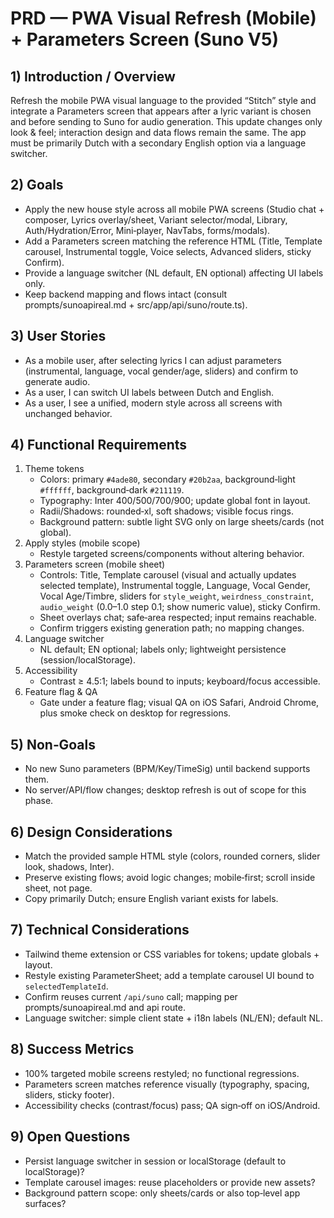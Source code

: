 # PRD — PWA Visual Refresh (Mobile) + Parameters Screen (Suno V5)

## 1) Introduction / Overview
Refresh the mobile PWA visual language to the provided “Stitch” style and integrate a Parameters screen that appears after a lyric variant is chosen and before sending to Suno for audio generation. This update changes only look & feel; interaction design and data flows remain the same. The app must be primarily Dutch with a secondary English option via a language switcher.

## 2) Goals
- Apply the new house style across all mobile PWA screens (Studio chat + composer, Lyrics overlay/sheet, Variant selector/modal, Library, Auth/Hydration/Error, Mini‑player, NavTabs, forms/modals).
- Add a Parameters screen matching the reference HTML (Title, Template carousel, Instrumental toggle, Voice selects, Advanced sliders, sticky Confirm).
- Provide a language switcher (NL default, EN optional) affecting UI labels only.
- Keep backend mapping and flows intact (consult prompts/sunoapireal.md + src/app/api/suno/route.ts).

## 3) User Stories
- As a mobile user, after selecting lyrics I can adjust parameters (instrumental, language, vocal gender/age, sliders) and confirm to generate audio.
- As a user, I can switch UI labels between Dutch and English.
- As a user, I see a unified, modern style across all screens with unchanged behavior.

## 4) Functional Requirements
1. Theme tokens
   - Colors: primary `#4ade80`, secondary `#20b2aa`, background‑light `#ffffff`, background‑dark `#211119`.
   - Typography: Inter 400/500/700/900; update global font in layout.
   - Radii/Shadows: rounded‑xl, soft shadows; visible focus rings.
   - Background pattern: subtle light SVG only on large sheets/cards (not global).
2. Apply styles (mobile scope)
   - Restyle targeted screens/components without altering behavior.
3. Parameters screen (mobile sheet)
   - Controls: Title, Template carousel (visual and actually updates selected template), Instrumental toggle, Language, Vocal Gender, Vocal Age/Timbre, sliders for `style_weight`, `weirdness_constraint`, `audio_weight` (0.0–1.0 step 0.1; show numeric value), sticky Confirm.
   - Sheet overlays chat; safe‑area respected; input remains reachable.
   - Confirm triggers existing generation path; no mapping changes.
4. Language switcher
   - NL default; EN optional; labels only; lightweight persistence (session/localStorage).
5. Accessibility
   - Contrast ≥ 4.5:1; labels bound to inputs; keyboard/focus accessible.
6. Feature flag & QA
   - Gate under a feature flag; visual QA on iOS Safari, Android Chrome, plus smoke check on desktop for regressions.

## 5) Non‑Goals
- No new Suno parameters (BPM/Key/TimeSig) until backend supports them.
- No server/API/flow changes; desktop refresh is out of scope for this phase.

## 6) Design Considerations
- Match the provided sample HTML style (colors, rounded corners, slider look, shadows, Inter).
- Preserve existing flows; avoid logic changes; mobile‑first; scroll inside sheet, not page.
- Copy primarily Dutch; ensure English variant exists for labels.

## 7) Technical Considerations
- Tailwind theme extension or CSS variables for tokens; update globals + layout.
- Restyle existing ParameterSheet; add a template carousel UI bound to `selectedTemplateId`.
- Confirm reuses current `/api/suno` call; mapping per prompts/sunoapireal.md and api route.
- Language switcher: simple client state + i18n labels (NL/EN); default NL.

## 8) Success Metrics
- 100% targeted mobile screens restyled; no functional regressions.
- Parameters screen matches reference visually (typography, spacing, sliders, sticky footer).
- Accessibility checks (contrast/focus) pass; QA sign‑off on iOS/Android.

## 9) Open Questions
- Persist language switcher in session or localStorage (default to localStorage)?
- Template carousel images: reuse placeholders or provide new assets?
- Background pattern scope: only sheets/cards or also top‑level app surfaces?
